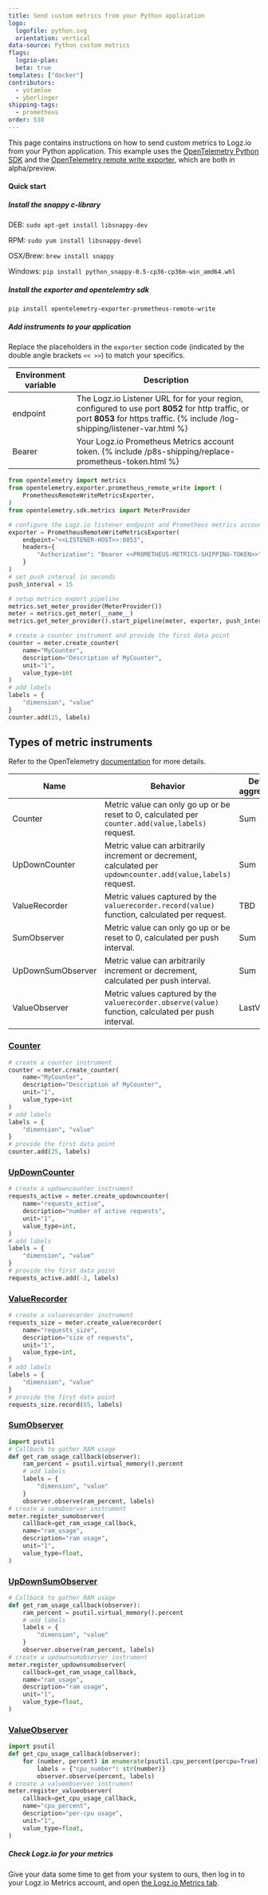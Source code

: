 ```yaml
---
title: Send custom metrics from your Python application
logo:
  logofile: python.svg
  orientation: vertical
data-source: Python custom metrics
flags:
  logzio-plan:  
  beta: true
templates: ["docker"]
contributors:
  - yotamloe
  - yberlinger
shipping-tags:  
  - prometheus
order: 530
---
```


This page contains instructions on how to send custom metrics to Logz.io from your Python application. This example uses the [OpenTelemetry Python SDK](https://github.com/open-telemetry/opentelemetry-python-contrib) and the [OpenTelemetry remote write exporter](https://pypi.org/project/opentelemetry-exporter-prometheus-remote-write/), which are both in alpha/preview.

#### Quick start

<div class="tasklist">

##### Install the snappy c-library

DEB: `sudo apt-get install libsnappy-dev`

RPM: `sudo yum install libsnappy-devel`

OSX/Brew: `brew install snappy`

Windows: `pip install python_snappy-0.5-cp36-cp36m-win_amd64.whl`

##### Install the exporter and opentelemtry sdk
```
pip install opentelemetry-exporter-prometheus-remote-write
```

##### Add instruments to your application

Replace the placeholders in the `exporter` section code (indicated by the double angle brackets `<< >>`) to match your specifics.


|Environment variable|Description|
|---|---|
|endpoint|  The Logz.io Listener URL for for your region, configured to use port **8052** for http traffic, or port **8053** for https traffic. {% include /log-shipping/listener-var.html %} |
|Bearer| Your Logz.io Prometheus Metrics account token.  {% include /p8s-shipping/replace-prometheus-token.html %}  |



```python
from opentelemetry import metrics
from opentelemetry.exporter.prometheus_remote_write import (
    PrometheusRemoteWriteMetricsExporter,
)
from opentelemetry.sdk.metrics import MeterProvider

# configure the Logz.io listener endpoint and Prometheus metrics account token
exporter = PrometheusRemoteWriteMetricsExporter(
    endpoint="<<LISTENER-HOST>>:8053",
    headers={
        "Authorization": "Bearer <<PROMETHEUS-METRICS-SHIPPING-TOKEN>>",
    }
)
# set push interval in seconds
push_interval = 15

# setup metrics export pipeline
metrics.set_meter_provider(MeterProvider())
meter = metrics.get_meter(__name__)
metrics.get_meter_provider().start_pipeline(meter, exporter, push_interval)

# create a counter instrument and provide the first data point
counter = meter.create_counter(
    name="MyCounter",
    description="Description of MyCounter",
    unit="1",
    value_type=int
)
# add labels
labels = {
    "dimension", "value"
}
counter.add(25, labels)
```

## Types of metric instruments


Refer to the OpenTelemetry [documentation](https://github.com/open-telemetry/opentelemetry-specification/blob/main/specification/metrics/api.md) for more details. 


| Name | Behavior | Default aggregation |
| ---- | ---------- | ------------------- |
| Counter           | Metric value can only go up or be reset to 0, calculated per `counter.add(value,labels)` request. | Sum |
| UpDownCounter     | Metric value can arbitrarily increment or decrement, calculated per `updowncounter.add(value,labels)` request. | Sum |
| ValueRecorder     | Metric values captured by the `valuerecorder.record(value)` function, calculated per request. | TBD  |
| SumObserver       | Metric value can only go up or be reset to 0, calculated per push interval.| Sum |
| UpDownSumObserver | Metric value can arbitrarily increment or decrement, calculated per push interval.| Sum |
| ValueObserver     | Metric values captured by the `valuerecorder.observe(value)` function, calculated per push interval.| LastValue  |

### [Counter](https://github.com/open-telemetry/opentelemetry-specification/blob/main/specification/metrics/api.md#counter)
```python
# create a counter instrument
counter = meter.create_counter(
    name="MyCounter",
    description="Description of MyCounter",
    unit="1",
    value_type=int
)
# add labels
labels = {
    "dimension", "value"
}
# provide the first data point
counter.add(25, labels)
```

### [UpDownCounter](https://github.com/open-telemetry/opentelemetry-specification/blob/main/specification/metrics/api.md#updowncounter)
```python
# create a updowncounter instrument
requests_active = meter.create_updowncounter(
    name="requests_active",
    description="number of active requests",
    unit="1",
    value_type=int,
)
# add labels
labels = {
    "dimension", "value"
}
# provide the first data point
requests_active.add(-2, labels)
```

### [ValueRecorder](https://github.com/open-telemetry/opentelemetry-specification/blob/main/specification/metrics/api.md#valuerecorder)
```python
# create a valuerecorder instrument
requests_size = meter.create_valuerecorder(
    name="requests_size",
    description="size of requests",
    unit="1",
    value_type=int,
)
# add labels
labels = {
    "dimension", "value"
}
# provide the first data point
requests_size.record(85, labels)
```

### [SumObserver](https://github.com/open-telemetry/opentelemetry-specification/blob/main/specification/metrics/api.md#sumobserver)
```python
import psutil
# Callback to gather RAM usage
def get_ram_usage_callback(observer):
    ram_percent = psutil.virtual_memory().percent
    # add labels
    labels = {
        "dimension", "value"
    }
    observer.observe(ram_percent, labels)
# create a sumobserver instrument
meter.register_sumobserver(
    callback=get_ram_usage_callback,
    name="ram_usage",
    description="ram usage",
    unit="1",
    value_type=float,
)
```

### [UpDownSumObserver](https://github.com/open-telemetry/opentelemetry-specification/blob/main/specification/metrics/api.md#updownsumobserver)
```python
# Callback to gather RAM usage
def get_ram_usage_callback(observer):
    ram_percent = psutil.virtual_memory().percent
    # add labels
    labels = {
        "dimension", "value"
    }
    observer.observe(ram_percent, labels)
# create a updownsumobserver instrument
meter.register_updownsumobserver(
    callback=get_ram_usage_callback,
    name="ram_usage",
    description="ram usage",
    unit="1",
    value_type=float,
)
```

### [ValueObserver](https://github.com/open-telemetry/opentelemetry-specification/blob/main/specification/metrics/api.md#valueobserver)
```python
import psutil
def get_cpu_usage_callback(observer):
    for (number, percent) in enumerate(psutil.cpu_percent(percpu=True)):
        labels = {"cpu_number": str(number)}
        observer.observe(percent, labels)
# create a valueobserver instrument
meter.register_valueobserver(
    callback=get_cpu_usage_callback,
    name="cpu_percent",
    description="per-cpu usage",
    unit="1",
    value_type=float,
)
```

##### Check Logz.io for your metrics
Give your data some time to get from your system to ours, then log in to your Logz.io Metrics account, and open [the Logz.io Metrics tab](https://app.logz.io/#/dashboard/metrics/).

</div>